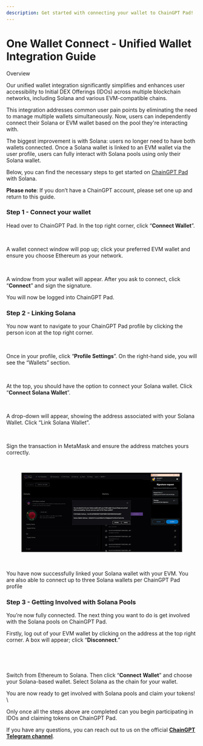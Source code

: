 ```yaml
---
description: Get started with connecting your wallet to ChainGPT Pad!
---
```


# One Wallet Connect - Unified Wallet Integration Guide

Overview

Our unified wallet integration significantly simplifies and enhances user accessibility to Initial DEX Offerings (IDOs) across multiple blockchain networks, including Solana and various EVM-compatible chains.&#x20;

This integration addresses common user pain points by eliminating the need to manage multiple wallets simultaneously. Now, users can independently connect their Solana or EVM wallet based on the pool they're interacting with.

The biggest improvement is with Solana: users no longer need to have both wallets connected. Once a Solana wallet is linked to an EVM wallet via the user profile, users can fully interact with Solana pools using only their Solana wallet.

Below, you can find the necessary steps to get started on [ChainGPT Pad](https://app.gitbook.com/u/vt7ouO7Toga7R4fjv601TLYsQCx2) with Solana.

**Please note**: If you don’t have a ChainGPT account, please set one up and return to this guide.



### Step 1 - Connect your wallet

Head over to ChainGPT Pad. In the top right corner, click “**Connect Wallet**”.&#x20;

<figure><img src="https://lh7-rt.googleusercontent.com/docsz/AD_4nXdXB-VoPc1Z12YR5ThYEzEJhVf7tPj4fPVtZ1KcT8-uw4UdEO8Mbkvece38lGrGlUKNPRVXRdlZN1JRnZs6qUAFwF06yysJiSHuHkiZ7q1Cjhxj5iZNtxjTi__FR6HFhZuUPWVKuQ?key=6LnOTJypQT-70kHu9TDQiOH5" alt=""><figcaption></figcaption></figure>

A wallet connect window will pop up; click your preferred EVM wallet and ensure you choose Ethereum as your network.

<figure><img src="https://lh7-rt.googleusercontent.com/docsz/AD_4nXcPJECzzj_UPpVD6deqMwPdtwymdOIbER83pldHawu5swIBUI68AxyfFXFXSKlyjP05jlkYwE9NqSs0ErPpm8EEq-JIhl7rnLZ552z0asoQB2G_umH67Xhlq7es7eJCzhfYovkDQQ?key=6LnOTJypQT-70kHu9TDQiOH5" alt=""><figcaption></figcaption></figure>

A window from your wallet will appear. After you ask to connect, click “**Connect**” and sign the signature.

You will now be logged into ChainGPT Pad.&#x20;



### Step 2 - Linking Solana&#x20;

You now want to navigate to your ChainGPT Pad profile by clicking the person icon at the top right corner.&#x20;

<figure><img src="https://lh7-rt.googleusercontent.com/docsz/AD_4nXd7FJUCH4s4PlBdGeAVvDk_lYF2AHJsSX3bwG7Ehn9KhUQeqhh-XAbXiJXNz-QlveKLS4cBGPlEv_ESKK7fbydsFXLj1cWL3WrCxtr5d8NZEbJB8oBkQCI5ruIEF2oIVKLO6zf9Eg?key=6LnOTJypQT-70kHu9TDQiOH5" alt=""><figcaption></figcaption></figure>

Once in your profile, click “**Profile Settings**”. On the right-hand side, you will see the “Wallets” section.&#x20;

<figure><img src="https://lh7-rt.googleusercontent.com/docsz/AD_4nXdudgkkCC35P7Fn5u36UKGbIbPST3GlB0yCLw9c3QjE4I-5rLWqpU_YVtAarDrXqfDwbOHc3jdtOV5veizdQD4pLlOLLGVVOrjlBqdgXjfXmtV96Fr57vMetfA78r0YplqWFaZR?key=6LnOTJypQT-70kHu9TDQiOH5" alt=""><figcaption></figcaption></figure>

At the top, you should have the option to connect your Solana wallet. Click “**Connect Solana Wallet**”.

<figure><img src="https://lh7-rt.googleusercontent.com/docsz/AD_4nXdqRyeqjUQjUJZINfje4nyipDtOv5bJgpFknk0W1sNDe7nU0VkYpO5KKn8LppJnWe8CMpqXjssXa3ytQORdBU0GG-9q6x7aWksgwwFhOuyv1nIESgdt4sWBLjGhwZ_-okSjgYea?key=6LnOTJypQT-70kHu9TDQiOH5" alt=""><figcaption></figcaption></figure>

A drop-down will appear, showing the address associated with your Solana Wallet. Click “Link Solana Wallet”.&#x20;

<figure><img src="https://lh7-rt.googleusercontent.com/docsz/AD_4nXcJlk-kST7da2vIbgCBD-Yz9iCrhN8dyvfUjGyVusfY5nuJPQ37ktawpOTwRdOoea8XCqJUhjjOkWFn2TV5d6jQcJHFF2TCRBjRzhKDZBxqzonoR158BW4ITWjuhtC0-RlKw4DC?key=6LnOTJypQT-70kHu9TDQiOH5" alt=""><figcaption></figcaption></figure>

Sign the transaction in MetaMask and ensure the address matches yours correctly.

<figure><img src="https://lh7-rt.googleusercontent.com/docsz/AD_4nXcCdMlbxV830clyVkwS8OM59cTyj77H2YFCleqKVE_JR3kJvVO-sXXk7lAUrbANg25Va-YToL-oyx6aFd4nw9OZtLULshdQlK-MbBFOnoCToM4SIKFpmRF92A5tiS-UV7i0tAUJhQ?key=6LnOTJypQT-70kHu9TDQiOH5" alt=""><figcaption></figcaption></figure>

<figure><img src="../../.gitbook/assets/image.png" alt=""><figcaption></figcaption></figure>

<figure><img src="https://lh7-rt.googleusercontent.com/docsz/AD_4nXf8FsXm38Z-lUy9xJPUzfi7z2r8WQGYj8FtjKcxMBZaLuxiR24Zz0aL6KfVTtdAsJfvwXs4NuxEGAFchu-Yc79TEHX_wzQRopCYnpbtMnNvbx1gVDZjHpFdDy0VNIR74n_JkQJQug?key=6LnOTJypQT-70kHu9TDQiOH5" alt=""><figcaption></figcaption></figure>

You have now successfully linked your Solana wallet with your EVM. You are also able to connect up to three Solana wallets per ChainGPT Pad profile





### Step 3 - Getting Involved with Solana Pools

You’re now fully connected. The next thing you want to do is get involved with the Solana pools on ChainGPT Pad.

Firstly, log out of your EVM wallet by clicking on the address at the top right corner. A box will appear; click “**Disconnect**.”&#x20;

<figure><img src="https://lh7-rt.googleusercontent.com/docsz/AD_4nXdwyKmSQDu2lSfKVQXDg2ycqJsuhTW4QsioY125lOeON_L6_XxATGxLDBj_UFyHw6QKjGgJXwMh_pbW5ZDHvNbH-z4odfj4IXiMfZo_d3vB80W2qlKsIYAHQ8JE-Khm9C_Rgrpg-Q?key=6LnOTJypQT-70kHu9TDQiOH5" alt=""><figcaption></figcaption></figure>

<figure><img src="https://lh7-rt.googleusercontent.com/docsz/AD_4nXcroTEnr_0NHxiqK6OKwr2gzqi6REtmKvuSIjP7qh_prWG6ob7pKsGIDz8KVcxH6a7qNnTEopw4nNLKPs6bvpuLi96XTrN64y2dDQu6LkrwdK8odq0BkeaCcqGJsXOpB5XpPWQ5?key=6LnOTJypQT-70kHu9TDQiOH5" alt=""><figcaption></figcaption></figure>

Switch from Ethereum to Solana. Then click “**Connect** **Wallet**” and choose your Solana-based wallet. Select Solana as the chain for your wallet.&#x20;

You are now ready to get involved with Solana pools and claim your tokens! \


Only once all the steps above are completed can you begin participating in IDOs and claiming tokens on ChainGPT Pad.&#x20;

If you have any questions, you can reach out to us on the official [**ChainGPT Telegram channel**](https://t.me/ChainGPT).&#x20;
